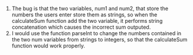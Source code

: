 1. The bug is that the two variables, num1 and num2, that store the numbers the users enter store them as strings, so when the calculateSum function add the two variable, it performs string concatenation which causes the incorrect sum outputed.
2. I would use the function parseInt to change the numbers contained in the two num variables from strings to integers, so that the calculateSum function would work properly.